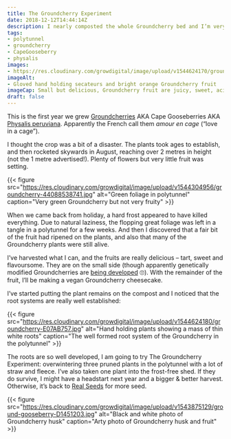 ```yaml
---
title: The Groundcherry Experiment
date: 2018-12-12T14:44:14Z
description: I nearly composted the whole Groundcherry bed and I’m very glad I didn’t.
tags: 
- polytunnel
- groundcherry
- CapeGooseberry
- physalis
images: 
- https://res.cloudinary.com/growdigital/image/upload/v1544624170/groundcherry-4D279C3E.jpg
imageAlt: 
- Gloved hand holding secateurs and bright orange Groundcherry fruit
imageCap: Small but delicious, Groundcherry fruit are juicy, sweet, acid with a hint of passion fruit
draft: false
---
```


This is the first year we grew [Groundcherries](http://www.realseeds.co.uk/physalis.html) AKA Cape Gooseberries AKA [Physalis peruviana](https://en.wikipedia.org/wiki/Physalis_peruviana). Apparently the French call them _amour en cage_ (“love in a cage”).

I thought the crop was a bit of a disaster. The plants took ages to establish, and then rocketed skywards in August, reaching over 2 metres in height (not the 1 metre advertised!). Plenty of flowers but very little fruit was setting. 

{{< figure src="https://res.cloudinary.com/growdigital/image/upload/v1544304956/groundcherry-44088538741.jpg" alt="Green foliage in polytunnel" caption="Very green Groundcherry but not very fruity" >}}

When we came back from holiday, a hard frost appeared to have killed everything. Due to natural laziness, the flopping great foliage was left in a tangle in a polytunnel for a few weeks. And then I discovered that a fair bit of the fruit had ripened on the plants, and also that many of the Groundcherry plants were still alive.

I’ve harvested what I can, and the fruits are really delicious – tart, sweet and flavoursome. They are on the small side (though apparently genetically modified Groundcherries are [being developed](https://www.independent.co.uk/news/science/groundcherry-fruit-gene-editing-berries-strawberries-physalis-a8563276.html) 🙄). With the remainder of the fruit, I’ll be making a vegan Groundcherry cheesecake.

I’ve started putting the plant remains on the compost and I noticed that the root systems are really well established:

{{< figure src="https://res.cloudinary.com/growdigital/image/upload/v1544624180/groundcherry-E07AB757.jpg" alt="Hand holding plants showing a mass of thin white roots" caption="The well formed root system of the Groundcherry in the polytunnel" >}}

The roots are so well developed, I am going to try The Groundcherry Experiment: overwintering three pruned plants in the polytunnel with a lot of straw and fleece. I’ve also taken one plant into the frost-free shed. If they do survive, I might have a headstart next year and a bigger & better harvest. Otherwise, it’s back to [Real Seeds](http://www.realseeds.co.uk/physalis.html) for more seed.

{{< figure src="https://res.cloudinary.com/growdigital/image/upload/v1543875129/ground-gooseberry-D1451203.jpg" alt="Black and white photo of Groundcherry husk" caption="Arty photo of Groundcherry husk and fruit" >}}
